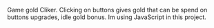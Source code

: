 Game gold Cliker. Clicking on buttons gives gold that can be spend on buttons upgrades, idle gold bonus.
Im using JavaScript in this project.
